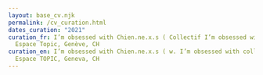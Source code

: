 ```yaml
---
layout: base_cv.njk
permalink: /cv_curation.html
dates_curation: "2021"
curation_fr: I’m obsessed with Chien.ne.x.s ( Collectif I’m obsessed with ),
  Espace Topic, Genève, CH
curation_en: I’m obsessed with Chien.ne.x.s ( w. I’m obsessed with collective ),
  Espace TOPIC, Geneva, CH
---
```

